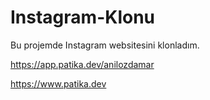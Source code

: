 # Instagram-Klonu

Bu projemde Instagram websitesini klonladım.


https://app.patika.dev/anilozdamar

https://www.patika.dev


